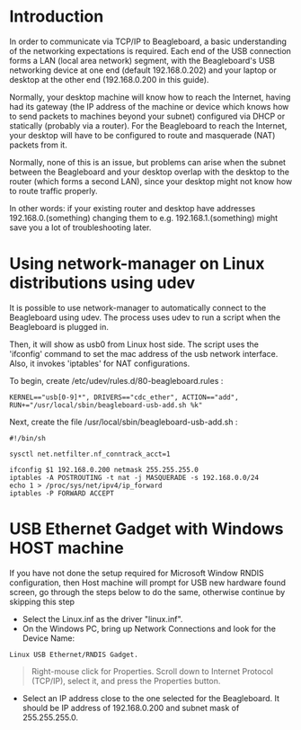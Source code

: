 # Introduction #

In order to communicate via TCP/IP to Beagleboard, a basic understanding of the networking expectations is required. Each end of the USB connection forms a LAN (local area network) segment, with the Beagleboard's USB networking device at one end (default 192.168.0.202) and your laptop or desktop at the other end (192.168.0.200 in this guide).

Normally, your desktop machine will know how to reach the Internet, having had its gateway (the IP address of the machine or device which knows how to send packets to machines beyond your subnet) configured via DHCP or statically (probably via a router). For the Beagleboard to reach the Internet, your desktop will have to be configured to route and masquerade (NAT) packets from it.

Normally, none of this is an issue, but problems can arise when the subnet between the Beagleboard and your desktop overlap with the desktop to the router (which forms a second LAN), since your desktop might not know how to route traffic properly.

In other words: if your existing router and desktop have addresses 192.168.0.(something) changing them to e.g. 192.168.1.(something) might save you a lot of troubleshooting later.

# Using network-manager on Linux distributions using udev #

It is possible to use network-manager to automatically connect to the Beagleboard using udev. The process uses udev to run a script when the Beagleboard is plugged in.

Then, it will show as usb0 from Linux host side.  The script uses the 'ifconfig' command to set the mac address of the usb network interface.  Also, it invokes 'iptables' for NAT configurations.

To begin, create /etc/udev/rules.d/80-beagleboard.rules :
```
KERNEL=="usb[0-9]*", DRIVERS=="cdc_ether", ACTION=="add", RUN+="/usr/local/sbin/beagleboard-usb-add.sh %k"
```

Next, create the file /usr/local/sbin/beagleboard-usb-add.sh :
```
#!/bin/sh

sysctl net.netfilter.nf_conntrack_acct=1

ifconfig $1 192.168.0.200 netmask 255.255.255.0
iptables -A POSTROUTING -t nat -j MASQUERADE -s 192.168.0.0/24
echo 1 > /proc/sys/net/ipv4/ip_forward
iptables -P FORWARD ACCEPT
```


# USB Ethernet Gadget with Windows HOST machine #

If you have not done the setup required for Microsoft Window RNDIS configuration, then Host machine will prompt for USB new hardware found screen, go through the steps below to do the same, otherwise continue by skipping this step

  * Select the Linux.inf as the driver "linux.inf".
  * On the Windows PC, bring up Network Connections and look for the Device Name:
```
Linux USB Ethernet/RNDIS Gadget. 
```
> Right-mouse click for Properties. Scroll down to Internet Protocol (TCP/IP), select it, and press the Properties button.
  * Select an IP address close to the one selected for the Beagleboard. It should be IP address of 192.168.0.200 and subnet mask of 255.255.255.0.